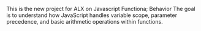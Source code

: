 This is the new project for ALX on Javascript Functiona; Behavior
The goal is to understand how JavaScript handles variable scope, parameter precedence, and basic arithmetic operations within functions.

